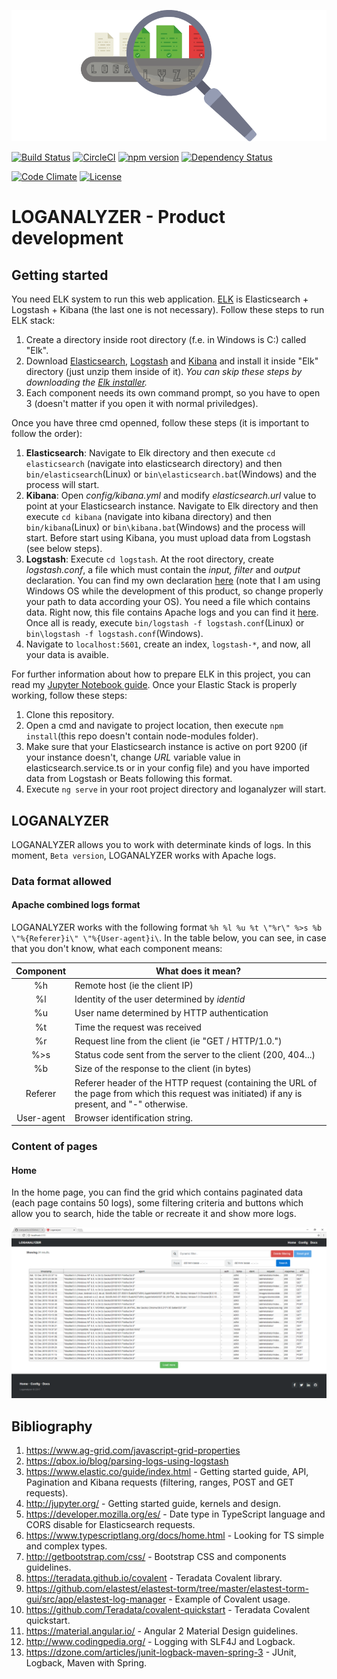 ![logo](https://github.com/cvazquezlos/LOGANALYZER/blob/master/resources/media/README/LOGANALYZER-logo.png)

[![Build Status](https://travis-ci.org/cvazquezlos/LOGANALYZER.svg?branch=master)](https://travis-ci.org/cvazquezlos/LOGANALYZER)
[![CircleCI](https://circleci.com/gh/cvazquezlos/LOGANALYZER.svg?style=shield)](https://circleci.com/gh/cvazquezlos/LOGANALYZER)
[![npm version](https://badge.fury.io/js/%40angular%2Fcore.svg)](https://badge.fury.io/js/%40angular%2Fcore)
[![Dependency Status](https://dependencyci.com/github/cvazquezlos/LOGANALYZER/badge)](https://dependencyci.com/github/cvazquezlos/LOGANALYZER)

[![Code Climate](https://codeclimate.com/github/cvazquezlos/LOGANALYZER.png)](https://codeclimate.com/github/cvazquezlos/LOGANALYZER)
[![License](https://img.shields.io/badge/License-Apache%202.0-blue.svg)](https://opensource.org/licenses/Apache-2.0)

# LOGANALYZER - Product development

## Getting started
You need ELK system to run this web application. [ELK](https://www.elastic.co/blog/getting-started-with-elk) is Elasticsearch + Logstash + Kibana (the last one is not necessary). Follow these steps to run ELK stack:
1. Create a directory inside root directory (f.e. in Windows is C:) called "Elk".
2. Download [Elasticsearch](https://www.elastic.co/downloads/elasticsearch), [Logstash](https://www.elastic.co/downloads/logstash) and [Kibana](https://www.elastic.co/downloads/kibana) and install it inside "Elk" directory (just unzip them inside of it). *You can skip these steps by downloading the [Elk installer](https://github.com/gigi81/elk-windows-installer).*
3. Each component needs its own command prompt, so you have to open 3 (doesn't matter if you open it with normal priviledges).

Once you have three cmd openned, follow these steps (it is important to follow the order):
1. **Elasticsearch**: Navigate to Elk directory and then execute `cd elasticsearch` (navigate into elasticsearch directory) and then `bin/elasticsearch`(Linux) or `bin\elasticsearch.bat`(Windows) and the process will start.
2. **Kibana**: Open *config/kibana.yml* and modify *elasticsearch.url* value to point at your Elasticsearch instance. Navigate to Elk directory and then execute `cd kibana` (navigate into kibana directory) and then `bin/kibana`(Linux) or `bin\kibana.bat`(Windows) and the process will start. Before start using Kibana, you must upload data from Logstash (see below steps).
3. **Logstash**: Execute `cd logstash`. At the root directory, create *logstash.conf*, a file which must contain the *input, filter* and *output* declaration. You can find my own declaration [here](https://github.com/cvazquezlos/LOGANALYZER/blob/master/resources/logstash/logstash.conf) (note that I am using Windows OS while the development of this product, so change properly your path to data according your OS). You need a file which contains data. Right now, this file contains Apache logs and you can find it [here](https://github.com/cvazquezlos/LOGANALYZER/blob/master/resources/logstash/access.log). Once all is ready, execute `bin/logstash -f logstash.conf`(Linux) or `bin\logstash -f logstash.conf`(Windows).
4. Navigate to `localhost:5601`, create an index, `logstash-*`, and now, all your data is avaible.

For further information about how to prepare ELK in this project, you can read my [Jupyter Notebook guide](https://github.com/cvazquezlos/LOGANALYZER-Jupyter-Notebook/). Once your Elastic Stack is properly working, follow these steps:
1. Clone this repository.
2. Open a cmd and navigate to project location, then execute `npm install`(this repo doesn't contain node-modules folder).
3. Make sure that your Elasticsearch instance is active on port 9200 (if your instance doesn't, change *URL* variable value in elasticsearch.service.ts or in your config file) and you have imported data from Logstash or Beats following this format.
4. Execute `ng serve` in your root project directory and loganalyzer will start.

## LOGANALYZER
LOGANALYZER allows you to work with determinate kinds of logs. In this moment, `Beta version`, LOGANALYZER works with Apache logs.

### Data format allowed
#### Apache combined logs format
LOGANALYZER works with the following format `%h %l %u %t \"%r\" %>s %b \"%{Referer}i\" \"%{User-agent}i\`. In the table below, you can see, in case that you don't know, what each component means:

Component | What does it mean?
:--------: | -------------
%h | Remote host (ie the client IP)
%l | Identity of the user determined by *identid*
%u | User name determined by HTTP authentication
%t | Time the request was received
%r | Request line from the client (ie "GET / HTTP/1.0.")
%>s | Status code sent from the server to the client (200, 404...)
%b | Size of the response to the client (in bytes)
Referer | Referer header of the HTTP request (containing the URL of the page from which this request was initiated) if any is present, and "-" otherwise.
User-agent | Browser identification string.

### Content of pages
#### Home
In the home page, you can find the grid which contains paginated data (each page contains 50 logs), some filtering criteria and buttons which allow you to search, hide the table or recreate it and show more logs.

![Home](https://github.com/cvazquezlos/LOGANALYZER/blob/master/resources/media/README/version0.png)

## Bibliography
1. https://www.ag-grid.com/javascript-grid-properties
2. https://qbox.io/blog/parsing-logs-using-logstash
3. https://www.elastic.co/guide/index.html - Getting started guide, API, Pagination and Kibana requests (filtering, ranges, POST and GET requests).
4. http://jupyter.org/ - Getting started guide, kernels and design.
5. https://developer.mozilla.org/es/ - Date type in TypeScript language and CORS disable for Elasticsearch requests.
6. https://www.typescriptlang.org/docs/home.html - Looking for TS simple and complex types.
7. http://getbootstrap.com/css/ - Bootstrap CSS and components guidelines.
8. https://teradata.github.io/covalent - Teradata Covalent library.
9. https://github.com/elastest/elastest-torm/tree/master/elastest-torm-gui/src/app/elastest-log-manager - Example of Covalent usage.
10. https://github.com/Teradata/covalent-quickstart - Teradata Covalent quickstart.
11. https://material.angular.io/ - Angular 2 Material Design guidelines.
12. http://www.codingpedia.org/ - Logging with SLF4J and Logback.
13. https://dzone.com/articles/junit-logback-maven-spring-3 - JUnit, Logback, Maven with Spring.
